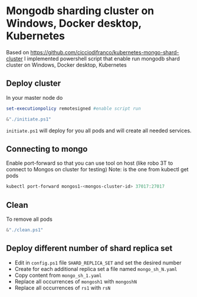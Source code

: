 # Mongodb sharding cluster on Windows, Docker desktop, Kubernetes
Based on https://github.com/cicciodifranco/kubernetes-mongo-shard-cluster
I implemented powershell script that enable run mongodb shard cluster on Windows, Docker desktop, Kubernetes


## Deploy cluster
In your master node do

```PowerShell
set-executionpolicy remotesigned #enable script run
```

```PowerShell 
&"./initiate.ps1"
```
`initiate.ps1` will deploy for you all pods and will create all needed services.

## Connecting to mongo
Enable port-forward so that you can use tool on host (like robo 3T to connect to Mongos on cluster for testing)
Note: <mongos-cluster-id> is the one from kubectl get pods
```PowerShell 
kubectl port-forward mongos1-<mongos-cluster-id> 37017:27017
```


## Clean

To remove all pods
```PowerShell
&"./clean.ps1"
```

## Deploy different number of shard replica set

- Edit in `config.ps1` file `SHARD_REPLICA_SET` and set the desired number
- Create for each additional replica set a file named `mongo_sh_N.yaml`
- Copy content from `mongo_sh_1.yaml`
- Replace all occurrences of `mongosh1` with `mongoshN`  
- Replace all occurrences of `rs1` with `rsN`
